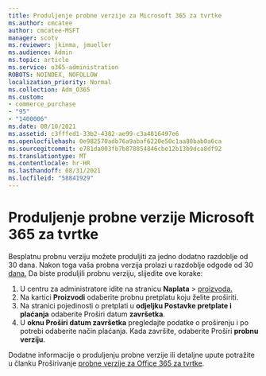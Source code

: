 ```yaml
---
title: Produljenje probne verzije za Microsoft 365 za tvrtke
ms.author: cmcatee
author: cmcatee-MSFT
manager: scotv
ms.reviewer: jkinma, jmueller
ms.audience: Admin
ms.topic: article
ms.service: o365-administration
ROBOTS: NOINDEX, NOFOLLOW
localization_priority: Normal
ms.collection: Adm_O365
ms.custom:
- commerce_purchase
- "95"
- "1400006"
ms.date: 08/10/2021
ms.assetid: c3fffed1-33b2-4382-ae99-c3a4816497e6
ms.openlocfilehash: 0e982570adb76a9abaf6220e50c1aa80bab0a6ca
ms.sourcegitcommit: e781da003fb7b878854846cbe12b13b9dca8df92
ms.translationtype: MT
ms.contentlocale: hr-HR
ms.lasthandoff: 08/31/2021
ms.locfileid: "58841929"
---
```

# <a name="extend-your-trial-for-microsoft-365-for-business"></a>Produljenje probne verzije Microsoft 365 za tvrtke

Besplatnu probnu verziju možete produljiti za jedno dodatno razdoblje od 30 dana. Nakon toga vaša probna verzija prolazi u razdoblje odgode od 30 [dana.](https://docs.microsoft.com/alchemyinsights/grace-period-for-microsoft-365-free-trial) Da biste produljili probnu verziju, slijedite ove korake:
  
1. U centru za administratore idite na stranicu **Naplata** \> [proizvoda.](https://go.microsoft.com/fwlink/p/?linkid=842054)
2. Na kartici **Proizvodi** odaberite probnu pretplatu koju želite proširiti.
3. Na stranici pojedinosti o pretplati u **odjeljku Postavke pretplate i plaćanja** odaberite Proširi datum **završetka**.
4. U **oknu Proširi datum završetka** pregledajte podatke o proširenju i po potrebi odaberite način plaćanja. Kada završite, odaberite Proširi **probnu verziju**.

Dodatne informacije o produljenju probne verzije ili detaljne upute potražite u članku Proširivanje [probne verzije za Office 365 za tvrtke](https://docs.microsoft.com/microsoft-365/commerce/extend-your-trial).
